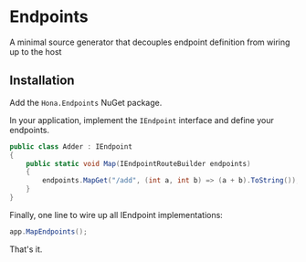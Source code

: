 # Endpoints
A minimal source generator that decouples endpoint definition from wiring up to the host

## Installation

Add the `Hona.Endpoints` NuGet package.

In your application, implement the `IEndpoint` interface and define your endpoints.

```csharp
public class Adder : IEndpoint
{
    public static void Map(IEndpointRouteBuilder endpoints)
    {
        endpoints.MapGet("/add", (int a, int b) => (a + b).ToString());
    }
}
```

Finally, one line to wire up all IEndpoint implementations:

```csharp
app.MapEndpoints();
```

That's it.